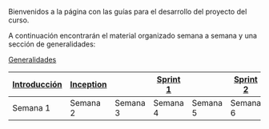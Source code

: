 Bienvenidos a la página con las guías para el desarrollo del proyecto del curso.

A continuación encontrarán el material organizado semana a semana y una sección de generalidades:

[Generalidades](https://avargas20.github.io/MISW-Procesos/generalidades)

| [Introducción](https://avargas20.github.io/MISW-Procesos/semanas/introduccion/semana1/semana1) | [Inception]() |   | [Sprint 1](https://avargas20.github.io/MISW-Procesos/semanas/sprint1/sprint1) |   | [Sprint 2]() |   | [Cierre]() |
|--------------|-----------|---|----------|---|----------|---|--------|
| Semana 1            | Semana 2         | Semana 3 | Semana 4        | Semana 5 | Semana 6        | Semana 7 | Semana 8      |



